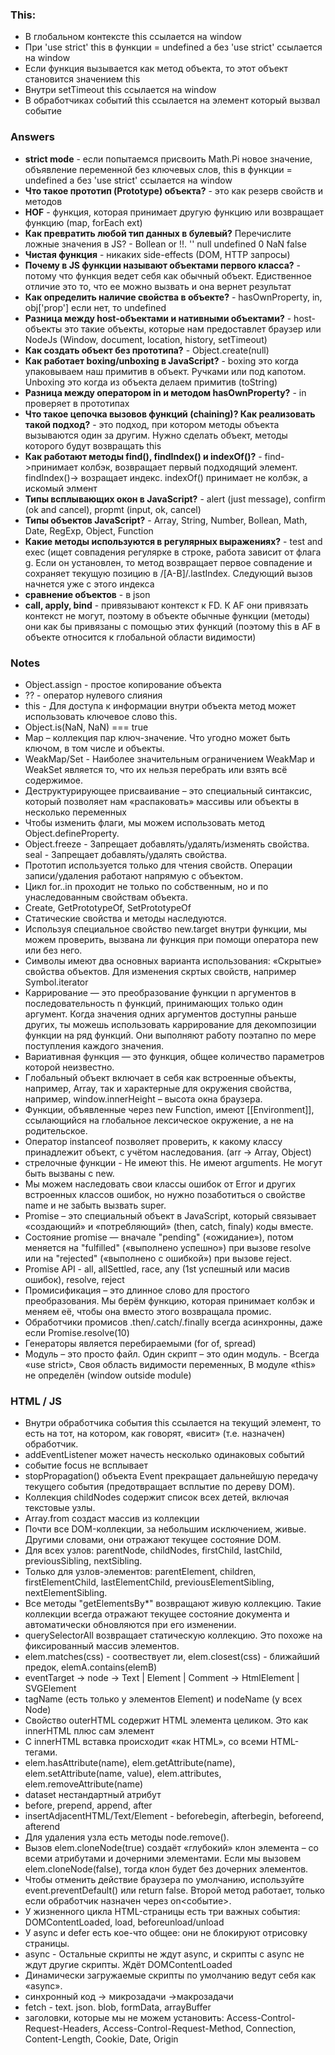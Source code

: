 ### This:

- В глобальном контексте this ссылается на window
- При 'use strict' this в функции = undefined а без 'use strict' ссылается на window
- Если функция вызывается как метод объекта, то этот объект становится значением this
- Внутри setTimeout this ссылается на window
- В обработчиках событий this ссылается на элемент который вызвал событие

### Answers

- **strict mode** - если попытаемся присвоить Math.Pi новое значение, объявление переменной без ключевых слов, this в функции = undefined а без 'use strict' ссылается на window
- **Что такое прототип (Prototype) объекта?** - это как резерв свойств и методов
- **HOF** - функция, которая принимает другую функцию или возвращает функцию (map, forEach ext)
- **Как превратить любой тип данных в булевый?** Перечислите ложные значения в JS? - Bollean or !!. '' null undefined 0 NaN false
- **Чистая функция** - никаких side-effects (DOM, HTTP запросы)
- **Почему в JS функции называют объектами первого класса?** - потому что функция ведет себя как обычный объект. Едиственное отличие это то, что ее можно вызвать и она вернет результат
- **Как определить наличие свойства в объекте?** - hasOwnProperty, in, obj['prop'] если нет, то undefined
- **Разница между host-объектами и нативными объектами?** - host-объекты это такие объекты, которые нам предоставлет браузер или NodeJs (Window, document, location, history, setTimeout)
- **Как создать объект без прототипа?** - Object.create(null)
- **Как работает boxing/unboxing в JavaScript?** - boxing это когда упаковываем наш примитив в объект. Ручками или под капотом. Unboxing это когда из объекта делаем примитив (toString)
- **Разница между оператором in и методом hasOwnProperty?** - in проверяет в прототипах
- **Что такое цепочка вызовов функций (chaining)? Как реализовать такой подход?** - это подход, при котором методы объекта вызываются один за другим. Нужно сделать объект, методы которого будут возвращать this
- **Как работают методы find(), findIndex() и indexOf()?** - find->принимает колбэк, возвращает первый подходящий элемент. findIndex()-> возращает индекс.  indexOf() принимает не колбэк, а искомый элмент
- **Типы всплывающих окон в JavaScript?** - alert (just message), confirm (ok and cancel), propmt (input, ok, cancel)
- **Типы объектов JavaScript?** - Array, String, Number, Bollean, Math, Date, RegExp, Object, Function
- **Какие методы используются в регулярных выражениях?** - test and exec (ищет совпадения регулярке в строке, работа зависит от флага g. Если он установлен, то метод возвращает первое совпадение и сохраняет текущую позицию в /[A-B]/.lastIndex. Следующий вызов начнется уже с этого индекса
- **сравнение объектов** - в json
- **call, apply, bind** - привязывают контекст к FD. К AF они привязать контекст не могут, поэтому в объекте обычные функции (методы) они как бы привязаны с помощью этих функций (поэтому this в AF в объекте относится к глобальной области видимости)

### Notes

- Object.assign - простое копирование объекта
 - ?? - оператор нулевого слияния
- this - Для доступа к информации внутри объекта метод может использовать ключевое слово this.
- Object.is(NaN, NaN) === true
- Map – коллекция пар ключ-значение. Что угодно может быть ключом, в том числе и объекты.
- WeakMap/Set - Наиболее значительным ограничением WeakMap и WeakSet является то, что их нельзя перебрать или взять всё содержимое. 
- Деструктурирующее присваивание – это специальный синтаксис, который позволяет нам «распаковать» массивы или объекты в несколько переменных
- Чтобы изменить флаги, мы можем использовать метод Object.defineProperty.
- Object.freeze - Запрещает добавлять/удалять/изменять свойства. seal - Запрещает добавлять/удалять свойства.
- Прототип используется только для чтения свойств. Операции записи/удаления работают напрямую с объектом.
- Цикл for..in проходит не только по собственным, но и по унаследованным свойствам объекта.
- Create, GetPrototypeOf, SetPrototypeOf
- Статические свойства и методы наследуются.
- Используя специальное свойство new.target внутри функции, мы можем проверить, вызвана ли функция при помощи оператора new или без него.
- Символы имеют два основных варианта использования: «Скрытые» свойства объектов. Для изменения скртых свойств, например Symbol.iterator
- Каррирование — это преобразование функции n аргументов в последовательность n функций, принимающих только один аргумент. Когда значения одних аргументов доступны раньше других, ты можешь использовать каррирование для декомпозиции функции на ряд функций. Они выполняют работу поэтапно по мере поступления каждого значения.
- Вариативная функция — это функция, общее количество параметров которой неизвестно.
- Глобальный объект включает в себя как встроенные объекты, например, Array, так и характерные для окружения свойства, например, window.innerHeight – высота окна браузера.
- Функции, объявленные через new Function, имеют [[Environment]], ссылающийся на глобальное лексическое окружение, а не на родительское.
- Оператор instanceof позволяет проверить, к какому классу принадлежит объект, с учётом наследования. (arr -> Array, Object)
- стрелочные функции -  Не имеют this. Не имеют arguments. Не могут быть вызваны с new.
- Мы можем наследовать свои классы ошибок от Error и других встроенных классов ошибок, но нужно позаботиться о свойстве name и не забыть вызвать super.
- Promise – это специальный объект в JavaScript, который связывает «создающий» и «потребляющий» (then, catch, finaly) коды вместе. 
- Cостояние promise — вначале "pending" («ожидание»), потом меняется на "fulfilled" («выполнено успешно») при вызове resolve или на "rejected" («выполнено с ошибкой») при вызове reject.
- Promise API - all, allSettled, race, any (1st успешный или масив ошибок), resolve, reject
- Промисификация – это длинное слово для простого преобразования. Мы берём функцию, которая принимает колбэк и меняем её, чтобы она вместо этого возвращала промис.
- Обработчики промисов .then/.catch/.finally всегда асинхронны, даже если Promise.resolve(10)
- Генераторы является перебираемыми (for of, spread)
- Модуль – это просто файл. Один скрипт – это один модуль. - Всегда «use strict», Своя область видимости переменных, В модуле «this» не определён (window outside module)

### HTML / JS

- Внутри обработчика события this ссылается на текущий элемент, то есть на тот, на котором, как говорят, «висит» (т.е. назначен) обработчик.
- addEventListener может начесть несколько одинаковых событий
- событие focus не всплывает
- stopPropagation() объекта Event прекращает дальнейшую передачу текущего события (предотвращает всплытие по дереву DOM).
- Коллекция childNodes содержит список всех детей, включая текстовые узлы.
- Array.from создаст массив из коллекции
- Почти все DOM-коллекции, за небольшим исключением, живые. Другими словами, они отражают текущее состояние DOM.
- Для всех узлов: parentNode, childNodes, firstChild, lastChild, previousSibling, nextSibling.
- Только для узлов-элементов: parentElement, children, firstElementChild, lastElementChild, previousElementSibling, nextElementSibling.
- Все методы "getElementsBy*" возвращают живую коллекцию. Такие коллекции всегда отражают текущее состояние документа и автоматически обновляются при его изменении.
- querySelectorAll возвращает статическую коллекцию. Это похоже на фиксированный массив элементов.
- elem.matches(css) - соотвествует ли, elem.closest(css) - ближайший предок, elemA.contains(elemB)
- eventTarget -> node -> Text | Element | Comment -> HtmlElement | SVGElement
- tagName (есть только у элементов Element) и nodeName (у всех Node)
- Свойство outerHTML содержит HTML элемента целиком. Это как innerHTML плюс сам элемент
- С innerHTML вставка происходит «как HTML», со всеми HTML-тегами.
- elem.hasAttribute(name), elem.getAttribute(name), elem.setAttribute(name, value), elem.attributes, elem.removeAttribute(name)
- dataset нестандартный атрибут
- before, prepend, append, after
- insertAdjacentHTML/Text/Element - beforebegin, afterbegin, beforeend, afterend
- Для удаления узла есть методы node.remove().
- Вызов elem.cloneNode(true) создаёт «глубокий» клон элемента – со всеми атрибутами и дочерними элементами. Если мы вызовем elem.cloneNode(false), тогда клон будет без дочерних элементов.
- Чтобы отменить действие браузера по умолчанию, используйте event.preventDefault() или return false. Второй метод работает, только если обработчик назначен через on<событие>.
- У жизненного цикла HTML-страницы есть три важных события: DOMContentLoaded, load, beforeunload/unload
- У async и defer есть кое-что общее: они не блокируют отрисовку страницы.
- async - Остальные скрипты не ждут async, и скрипты c async не ждут другие скрипты. Ждёт DOMContentLoaded 
- Динамически загружаемые скрипты по умолчанию ведут себя как «async».
- синхронный код -> микрозадачи ->макрозадачи
- fetch - text. json. blob, formData, arrayBuffer
- заголовки, которые мы не можем установить: Access-Control-Request-Headers, Access-Control-Request-Method, Connection, Content-Length, Cookie, Date, Origin